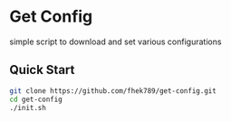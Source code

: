 # Get Config

simple script to download and set various configurations

## Quick Start
```bash
git clone https://github.com/fhek789/get-config.git
cd get-config
./init.sh
```
